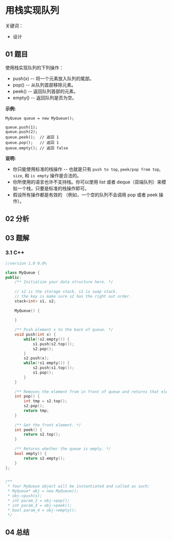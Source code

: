 # 用栈实现队列
关键词：

- 设计

## 01 题目

使用栈实现队列的下列操作：

- push(x) -- 将一个元素放入队列的尾部。
- pop() -- 从队列首部移除元素。
- peek() -- 返回队列首部的元素。
- empty() -- 返回队列是否为空。

**示例:**

```
MyQueue queue = new MyQueue();

queue.push(1);
queue.push(2);  
queue.peek();  // 返回 1
queue.pop();   // 返回 1
queue.empty(); // 返回 false
```

**说明:**

- 你只能使用标准的栈操作 -- 也就是只有 `push to top`, `peek/pop from top`, `size`, 和 `is empty` 操作是合法的。
- 你所使用的语言也许不支持栈。你可以使用 list 或者 deque（双端队列）来模拟一个栈，只要是标准的栈操作即可。
- 假设所有操作都是有效的 （例如，一个空的队列不会调用 pop 或者 peek 操作）。

## 02 分析



## 03 题解

### 3.1 C++

```c++
//version 1.0 0.0%

class MyQueue {
public:
    /** Initialize your data structure here. */
    
    // s2 is the storage stack, s1 is swap stack.
    // the key is make sure s2 has the right out order.
    stack<int> s1, s2; 
    
    MyQueue() {
        
    }
    
    /** Push element x to the back of queue. */
    void push(int x) {
        while(!s2.empty()) {
            s1.push(s2.top());
            s2.pop();
        }
        s2.push(x);
        while(!s1.empty()) {
            s2.push(s1.top());
            s1.pop();
        }
    }
    
    /** Removes the element from in front of queue and returns that element. */
    int pop() {
        int tmp = s2.top();
        s2.pop();
        return tmp;
    }
    
    /** Get the front element. */
    int peek() {
        return s2.top();
    }
    
    /** Returns whether the queue is empty. */
    bool empty() {
        return s2.empty();
    }
};


/**
 * Your MyQueue object will be instantiated and called as such:
 * MyQueue* obj = new MyQueue();
 * obj->push(x);
 * int param_2 = obj->pop();
 * int param_3 = obj->peek();
 * bool param_4 = obj->empty();
 */
```

## 04 总结

